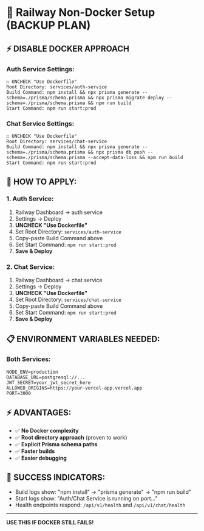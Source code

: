 # 🔧 Railway Non-Docker Setup (BACKUP PLAN)

## ⚡ DISABLE DOCKER APPROACH

### Auth Service Settings:
```
☐ UNCHECK "Use Dockerfile"
Root Directory: services/auth-service
Build Command: npm install && npx prisma generate --schema=./prisma/schema.prisma && npx prisma migrate deploy --schema=./prisma/schema.prisma && npm run build
Start Command: npm run start:prod
```

### Chat Service Settings:
```
☐ UNCHECK "Use Dockerfile"  
Root Directory: services/chat-service
Build Command: npm install && npx prisma generate --schema=./prisma/schema.prisma && npx prisma db push --schema=./prisma/schema.prisma --accept-data-loss && npm run build
Start Command: npm run start:prod
```

## 🎯 HOW TO APPLY:

### 1. Auth Service:
1. Railway Dashboard → auth service
2. Settings → Deploy
3. **UNCHECK "Use Dockerfile"**
4. Set Root Directory: `services/auth-service`
5. Copy-paste Build Command above
6. Set Start Command: `npm run start:prod`
7. **Save & Deploy**

### 2. Chat Service:
1. Railway Dashboard → chat service  
2. Settings → Deploy
3. **UNCHECK "Use Dockerfile"**
4. Set Root Directory: `services/chat-service`
5. Copy-paste Build Command above
6. Set Start Command: `npm run start:prod`
7. **Save & Deploy**

## 📋 ENVIRONMENT VARIABLES NEEDED:

### Both Services:
```
NODE_ENV=production
DATABASE_URL=postgresql://...
JWT_SECRET=your_jwt_secret_here
ALLOWED_ORIGINS=https://your-vercel-app.vercel.app
PORT=3000
```

## ⚡ ADVANTAGES:
- ✅ **No Docker complexity**
- ✅ **Root directory approach** (proven to work)
- ✅ **Explicit Prisma schema paths**
- ✅ **Faster builds**
- ✅ **Easier debugging**

## 🎯 SUCCESS INDICATORS:
- Build logs show: "npm install" → "prisma generate" → "npm run build"
- Start logs show: "Auth/Chat Service is running on port..."
- Health endpoints respond: `/api/v1/health` and `/api/v1/chat/health`

---
**USE THIS IF DOCKER STILL FAILS!**
